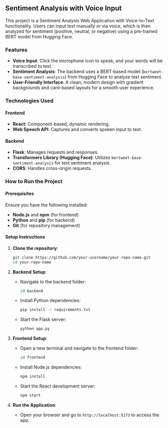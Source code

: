 
## Sentiment Analysis with Voice Input

This project is a Sentiment Analysis Web Application with Voice-to-Text functionality. Users can input text manually or via voice, which is then analyzed for sentiment (positive, neutral, or negative) using a pre-trained BERT model from Hugging Face.

### Features

- **Voice Input**: Click the microphone icon to speak, and your words will be transcribed to text.
- **Sentiment Analysis**: The backend uses a BERT-based model (`bertweet-base-sentiment-analysis`) from Hugging Face to analyze text sentiment.
- **User-Friendly Interface**: A clean, modern design with gradient backgrounds and card-based layouts for a smooth user experience.

### Technologies Used

#### Frontend

- **React**: Component-based, dynamic rendering.
- **Web Speech API**: Captures and converts spoken input to text.

#### Backend

- **Flask**: Manages requests and responses.
- **Transformers Library (Hugging Face)**: Utilizes `bertweet-base-sentiment-analysis` for text sentiment analysis.
- **CORS**: Handles cross-origin requests.

### How to Run the Project

#### Prerequisites

Ensure you have the following installed:

- **Node.js** and **npm** (for frontend)
- **Python** and **pip** (for backend)
- **Git** (for repository management)

#### Setup Instructions

1. **Clone the repository**:
   ```bash
   git clone https://github.com/your-username/your-repo-name.git
   cd your-repo-name
   ```

2. **Backend Setup**:
   - Navigate to the backend folder:
     ```bash
     cd backend
     ```
   - Install Python dependencies:
     ```bash
     pip install -r requirements.txt
     ```
   - Start the Flask server:
     ```bash
     python app.py
     ```

3. **Frontend Setup**:
   - Open a new terminal and navigate to the frontend folder:
     ```bash
     cd frontend
     ```
   - Install Node.js dependencies:
     ```bash
     npm install
     ```
   - Start the React development server:
     ```bash
     npm start
     ```

4. **Run the Application**:
   - Open your browser and go to `http://localhost:5173` to access the app.
